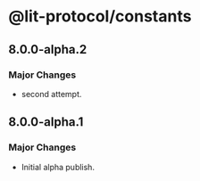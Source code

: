 # @lit-protocol/constants

## 8.0.0-alpha.2

### Major Changes

- second attempt.

## 8.0.0-alpha.1

### Major Changes

- Initial alpha publish.

